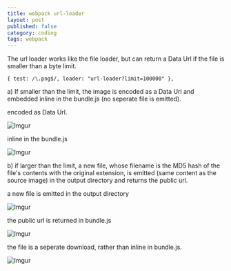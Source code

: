 ```yaml
---
title: webpack url-loader
layout: post
published: false
category: coding
tags: webpack
---
```


The url loader works like the file loader, but can return a Data Url if the file is smaller than a byte limit.

`{ test: /\.png$/, loader: "url-loader?limit=100000" },`

a) If smaller than the limit, the image is encoded as a Data Url and embedded inline in the bundle.js (no seperate file is emitted).

encoded as Data Url.

![Imgur](https://i.imgur.com/YndJVHa.png)

inline in the bundle.js

![Imgur](https://i.imgur.com/auXH3tr.png)

b) if larger than the limit, a new file, whose filename is the MD5 hash of the file's contents with the original extension, is emitted (same content as the source image) in the output directory and returns the public url.

a new file is emitted in the output directory

![Imgur](https://i.imgur.com/ns6zGfi.png)

the public url is returned in bundle.js

![Imgur](https://i.imgur.com/xYvUEAM.png)

the file is a seperate download, rather than inline in bundle.js.

![Imgur](https://i.imgur.com/kboAnUb.png)